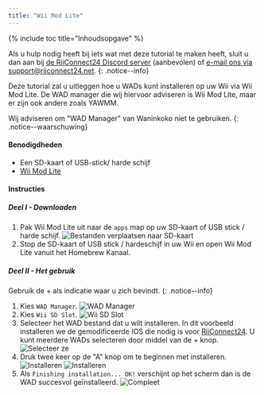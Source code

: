 ```yaml
---
title: "Wii Mod Lite"
---
```


{% include toc title="Inhoudsopgave" %}

Als u hulp nodig heeft bij iets wat met deze tutorial te maken heeft, sluit u dan aan bij [de RiiConnect24 Discord server](https://discord.gg/b4Y7jfD) (aanbevolen) of [e-mail ons via support@riiconnect24.net](mailto:support@riiconnect24.net).
{: .notice--info}

Deze tutorial zal u uitleggen hoe u WADs kunt installeren op uw Wii via Wii Mod Lite. De WAD manager die wij hiervoor adviseren is Wii Mod Lite, maar er zijn ook andere zoals YAWMM.

Wij adviseren om "WAD Manager" van Waninkoko niet te gebruiken.
{: .notice--waarschuwing}

#### Benodigdheden
* Een SD-kaart of USB-stick/ harde schijf
* [Wii Mod Lite](https://hbb1.oscwii.org/hbb/WiiModLite/WiiModLite.zip)

#### Instructies

##### Deel I - Downloaden

1. Pak Wii Mod Lite uit naar de `apps` map op uw SD-kaart of USB stick / harde schijf. ![Bestanden verplaatsen naar SD-kaart](/images/WiiModLite/1.gif)
2. Stop de SD-kaart of USB stick / hardeschijf in uw Wii en open Wii Mod Lite vanuit het Homebrew Kanaal.

##### Deel II - Het gebruik

Gebruik de + als indicatie waar u zich bevindt.
{: .notice--info}

1. Kies `WAD Manager`. ![WAD Manager](/images/WiiModLite/2.png)
2. Kies `Wii SD Slot`. ![Wii SD Slot](/images/WiiModLite/3.png)
3. Selecteer het WAD bestand dat u wilt installeren. In dit voorbeeld installeren we de gemodificeerde IOS die nodig is voor [RiiConnect24](riiconnect24). U kunt meerdere WADs selecteren door middel van de + knop. ![Selecteer ze](/images/WiiModLite/4.gif)
4. Druk twee keer op de "A" knop om te beginnen met installeren. ![Installeren](/images/WiiModLite/5.png) ![Installeren](/images/WiiModLite/6.png)
5. Als `Finishing installation... OK!` verschijnt op het scherm dan is de WAD succesvol geïnstalleerd. ![Compleet](/images/WiiModLite/7.png) 
